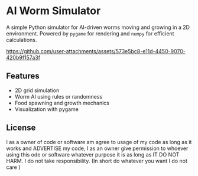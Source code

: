 # AI Worm Simulator

A simple Python simulator for AI-driven worms moving and growing in a 2D environment. Powered by `pygame` for rendering and `numpy` for efficient calculations.




https://github.com/user-attachments/assets/573e5bc8-e11d-4450-9070-420b9f157a3f

## Features
- 2D grid simulation
- Worm AI using rules or randomness
- Food spawning and growth mechanics
- Visualization with pygame

## License

I as a owner of code or software am agree to usage of my code as long as it works and ADVERTISE my code, I as an owner give permission to whoever using this ode or software whatever purpose it is as long as IT DO NOT HARM. I do not take responsibility. (In short do whatever you want I do not care )

